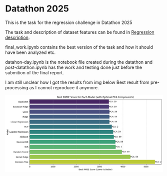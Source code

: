 # Datathon 2025 

This is the task for the regression challenge in Datathon 2025

The task and description of dataset features can be found in [Regression description](Regression-desc.pdf).

final_work.ipynb contains the best version of the task and how it should have been analyzed etc.

datahon-day.ipynb is the notebook file created during the datathon and post-datathon.ipynb has the work and testing done just before the submition of the final report.

I am still unclear how I got the results from img below Best result from pre-processing as I cannot reproduce it anymore. 

![Best result from pre-processing](images/best-results.png)
